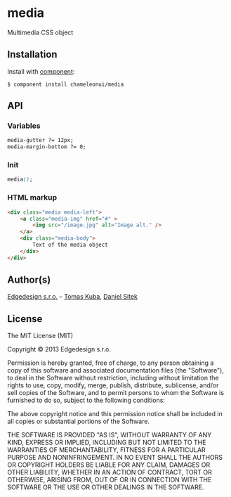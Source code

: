 
# media

Multimedia CSS object

## Installation

Install with [component](https://github.com/component/component):

    $ component install chameleonui/media

## API

### Variables

```css
media-gutter ?= 12px;
media-margin-bottom ?= 0;
```

### Init

```css
media();
```

### HTML markup

```html
<div class="media media-left">
    <a class="media-img" href="#" >
        <img src="/image.jpg" alt="Image alt." />
    </a>
    <div class="media-body">
        Text of the media object
    </div>
</div>
```

## Author(s)

[Edgedesign s.r.o.](http://www.edgedesing.cz) – [Tomas Kuba](https://github.com/tomaskuba), [Daniel Sitek](https://github.com/danielsitek)

## License

The MIT License (MIT)

Copyright © 2013 Edgedesign s.r.o.

Permission is hereby granted, free of charge, to any person obtaining a copy
of this software and associated documentation files (the "Software"), to deal
in the Software without restriction, including without limitation the rights
to use, copy, modify, merge, publish, distribute, sublicense, and/or sell
copies of the Software, and to permit persons to whom the Software is
furnished to do so, subject to the following conditions:

The above copyright notice and this permission notice shall be included in
all copies or substantial portions of the Software.

THE SOFTWARE IS PROVIDED "AS IS", WITHOUT WARRANTY OF ANY KIND, EXPRESS OR
IMPLIED, INCLUDING BUT NOT LIMITED TO THE WARRANTIES OF MERCHANTABILITY,
FITNESS FOR A PARTICULAR PURPOSE AND NONINFRINGEMENT. IN NO EVENT SHALL THE
AUTHORS OR COPYRIGHT HOLDERS BE LIABLE FOR ANY CLAIM, DAMAGES OR OTHER
LIABILITY, WHETHER IN AN ACTION OF CONTRACT, TORT OR OTHERWISE, ARISING FROM,
OUT OF OR IN CONNECTION WITH THE SOFTWARE OR THE USE OR OTHER DEALINGS IN
THE SOFTWARE.
